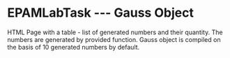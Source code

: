 # EPAMLabTask --- Gauss Object
 
HTML Page with a table - list of generated numbers and their quantity.
The numbers are generated by provided function. 
Gauss object is compiled on the basis of 10 generated numbers by default.